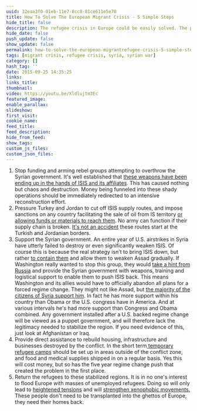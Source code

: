 ```yaml
---
uuid: 32eaa3f0-01eb-11e7-8cc8-81ce611e5e70
title: How To Solve The European Migrant Crisis - 5 Simple Steps
hide_title: false
description: The refugee crisis in Europe could be easily solved. The problem is that the real solution would not suit the the political establishment of the United States or Western Europe.
hide_date: false
push_update: false
show_update: false
permalink: how-to-solve-the-european-migrantrefugee-crisis-5-simple-steps
tags: [migrant crisis, refugee crisis, syria, syrian war]
category: []
hash_tag: ''
date: 2015-09-25 14:35:25
links:
links_title:
thumbnail:
video: https://youtu.be/Xldlujtm3Ec
featured_image:
enable_parallax:
slideshow:
first_visit:
cookie_name:
feed_title:
feed_description: 
hide_from_feed:
show_tags:
custom_js_files:
custom_json_files:
---
```

<ol>
<li>Stop funding and arming rebel groups attempting to overthrow the Syrian government. It's well established that <a rel="nofollow" href="http://www.nytimes.com/2012/10/15/world/middleeast/jihadists-receiving-most-arms-sent-to-syrian-rebels.html?pagewanted=all&amp;_r=0">these weapons have been ending up in the hands of ISIS and its affiliates</a>. This has caused nothing but chaos and destruction. Money being funneled into these shady operations should be immediately redirected to an intensive reconstruction effort.</li>
<li>Pressure Turkey and Jordan to cut off ISIS supply routes, and impose sanctions on any country facilitating the sale of oil from IS territory <a rel="nofollow" href="http://www.thedailybeast.com/articles/2014/06/14/america-s-allies-are-funding-isis.html">or allowing funds or materials to reach them</a>. No army can function if their supply chain is broken. <a rel="nofollow" href="http://www.armedforcesjournal.com/pipeline-politics-in-syria/">It's not an accident</a> these routes start at the Turkish and Jordanian borders.</li>
<li>Support the Syrian government. An entire year of U.S. airstrikes in Syria have utterly failed to destroy or even significantly weaken ISIS. Of course this is because the real strategy isn't to bring ISIS down, but rather <a rel="nofollow" href="https://www.washingtonpost.com/opinions/charles-krauthammer-our-real-syria-strategy--containment-plus/2014/09/25/dd8828b2-44e9-11e4-9a15-137aa0153527_story.html">to contain them</a> and allow them to weaken Assad gradually. If Washington really wanted to stop this group, they would <a rel="nofollow" href="http://www.reuters.com/article/2015/09/18/us-mideast-crisis-syria-russia-exclusive-idUSKCN0RH15S20150918">take a hint from Russia</a> and provide the Syrian government with weapons, training and logistical support to enable them to push ISIS back. This means Washington and its allies would have to officially abandon all plans for a forced regime change. They might not like Assad, but <a rel="nofollow" href="http://www.theguardian.com/commentisfree/2012/jan/17/syrians-support-assad-western-propaganda">the majority of the citizens of Syria support him</a>. In fact he has more support within his country than Obama or the U.S. congress have in America. And at various intervals he's had more support than Congress and Obama combined. Any government installed after a U.S. backed regime change will be viewed as a puppet government, and will therefore lack the legitimacy needed to stabilize the region. If you need evidence of this, just look at Afghanistan or Iraq.</li>
<li>Provide direct assistance to rebuild housing, infrastructure and businesses destroyed by the conflict. In the short term<a rel="nofollow" href="http://www.ibtimes.com/syrian-civil-war-russian-refugee-tent-camp-syria-countrys-first-will-accommodate-2103657"> temporary refugee camps</a> should be set up in areas outside of the conflict zone, and food and medical supplies shipped in on a regular basis. Yes this will cost money, but so has the five year regime change push that created the problem in the first place.</li>
<li>Return the refugees to these stabilized regions. It is in no one's interest to flood Europe with masses of unemployed refugees. Doing so will only lead to <a rel="nofollow" href="http://www.theguardian.com/commentisfree/2015/sep/20/refugees-hungary-croatia-muslims-tensions">heightened tensions</a> and will <a rel="nofollow" href="http://www.reuters.com/article/2015/09/10/us-europe-migrants-netherlands-idUSKCN0RA0WY20150910">strengthen xenophobic movements.</a> These people don't need to be transplanted into the ghettos of Europe, they need their homes back.</li>
</ol>